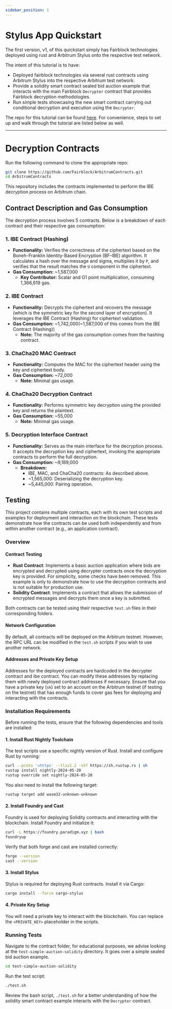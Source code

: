 ```yaml
---
sidebar_position: 1
---
```


# Stylus App Quickstart

The first version, v1, of this quickstart simply has Fairblock technologies deployed using rust and Arbitrum Stylus onto the respective test network.

The intent of this tutorial is to have:

- Deployed fairblock technologies via several rust contracts using Arbitrum Stylus into the respective Arbitrum test network.
- Provide a solidity smart contract sealed bid auction example that interacts with the main Fairblock `Decrypter` contract that provides Fairblock decryption methodologies.
- Run simple tests showcasing the new smart contract carrying out conditional decryption and execution using the `Decrypter`.

The repo for this tutorial can be found [here](https://github.com/Fairblock/ArbitrumContracts). For convenience, steps to set up and walk through the tutorial are listed below as well.

---
# Decryption Contracts

Run the following command to clone the appropriate repo:

```bash
git clone https://github.com/Fairblock/ArbitrumContracts.git
cd ArbitrumContracts
```

This repository includes the contracts implemented to perform the IBE decryption process on Arbitrum chain. 

## Contract Description and Gas Consumption

The decryption process involves 5 contracts. Below is a breakdown of each contract and their respective gas consumption:

### 1. **IBE Contract (Hashing)**
- **Functionality:** Verifies the correctness of the ciphertext based on the Boneh-Franklin Identity-Based Encryption (BF-IBE) algorithm. It calculates a hash over the message and sigma, multiplies it by `P`, and verifies that the result matches the `U` component in the ciphertext.
- **Gas Consumption:** ~1,587,000
  - **Key Contributor:** Scalar and G1 point multiplication, consuming 1,366,619 gas.

### 2. **IBE Contract**
- **Functionality:** Decrypts the ciphertext and recovers the message (which is the symmetric key for the second layer of encryption). It leverages the IBE Contract (Hashing) for ciphertext validation.
- **Gas Consumption:** ~1,742,000(~1,587,000 of this comes from the IBE Contract (Hashing))
  - **Note:** The majority of the gas consumption comes from the hashing contract.

### 3. **ChaCha20 MAC Contract**
- **Functionality:** Computes the MAC for the ciphertext header using the key and ciphertext body.
- **Gas Consumption:** ~72,000
  - **Note:** Minimal gas usage.

### 4. **ChaCha20 Decryption Contract**
- **Functionality:** Performs symmetric key decryption using the provided key and returns the plaintext.
- **Gas Consumption:** ~55,000
  - **Note:** Minimal gas usage.

### 5. **Decryption Interface Contract**
- **Functionality:** Serves as the main interface for the decryption process. It accepts the decryption key and ciphertext, invoking the appropriate contracts to perform the full decryption.
- **Gas Consumption:** ~9,189,000
  - **Breakdown:**
    - IBE, MAC, and ChaCha20 contracts: As described above.
    - ~1,565,000: Deserializing the decryption key.
    - ~5,445,000: Pairing operation.


## Testing


This project contains multiple contracts, each with its own test scripts and examples for deployment and interaction on the blockchain. These tests demonstrate how the contracts can be used both independently and from within another contract (e.g., an application contract).

### Overview

#### Contract Testing

- **Rust Contract**: Implements a basic auction application where bids are encrypted and decrypted using decrypter contracts once the decryption key is provided. For simplicity, some checks have been removed. This example is only to demonstrate how to use the decryption contracts and is not suitable for production use.
- **Solidity Contract**: Implements a contract that allows the submission of encrypted messages and decrypts them once a key is submitted.

Both contracts can be tested using their respective `test.sh` files in their corresponding folders.

#### Network Configuration

By default, all contracts will be deployed on the Arbitrum testnet. However, the RPC URL can be modified in the `test.sh` scripts if you wish to use another network.

#### Addresses and Private Key Setup

Addresses for the deployed contracts are hardcoded in the decrypter contract and ibe contract. You can modify these addresses by replacing them with newly deployed contract addresses if necessary. Ensure that you have a private key (`sk`) set to an account on the Arbitrum testnet (if testing on the testnet) that has enough funds to cover gas fees for deploying and interacting with the contracts.

### Installation Requirements

Before running the tests, ensure that the following dependencies and tools are installed:

#### 1. Install Rust Nightly Toolchain

The test scripts use a specific nightly version of Rust. Install and configure Rust by running:

```bash
curl --proto '=https' --tlsv1.2 -sSf https://sh.rustup.rs | sh
rustup install nightly-2024-05-20
rustup override set nightly-2024-05-20
```

You also need to install the following target:
```bash
rustup target add wasm32-unknown-unknown
```

 #### 2. Install Foundry and Cast
Foundry is used for deploying Solidity contracts and interacting with the blockchain. Install Foundry and initialize it:

```bash
curl -L https://foundry.paradigm.xyz | bash
foundryup
```
Verify that both forge and cast are installed correctly:
```bash
forge --version
cast --version
```
#### 3. Install Stylus
Stylus is required for deploying Rust contracts. Install it via Cargo:
```bash
cargo install --force cargo-stylus
```
#### 4. Private Key Setup
You will need a private key to interact with the blockchain. You can replace the `<PRIVATE_KEY>` placeholder in the scripts.

### Running Tests

Navigate to the contract folder, for educational purposes, we advise looking at the `test-simple-auction-solidity` directory. It goes over a simple sealed bid auction example.

```bash
cd test-simple-auction-solidity
```
Run the test script:
```bash
./test.sh
```

Review the bash script, `./test.sh` for a better understanding of how the solidity smart contract example interacts with the `Decrypter` contract.

